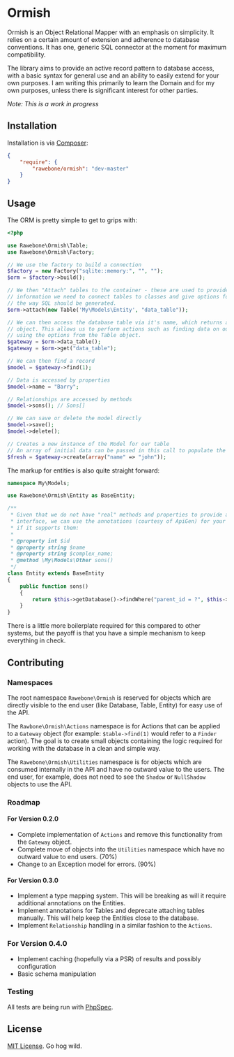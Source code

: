 # Ormish

Ormish is an Object Relational Mapper with an emphasis on simplicity. It relies
on a certain amount of extension and adherence to database conventions. It
has one, generic SQL connector at the moment for maximum compatibility.

The library aims to provide an active record pattern to database access,
with a basic syntax for general use and an ability to easily extend for your
own purposes. I am writing this primarily to learn the Domain and for
my own purposes, unless there is significant interest for other parties.

*Note: This is a work in progress*

## Installation

Installation is via [Composer](https://getcomposer.org):

```json
{
    "require": {
        "rawebone/ormish": "dev-master"
    }
}
```

## Usage

The ORM is pretty simple to get to grips with:

```php
<?php

use Rawebone\Ormish\Table;
use Rawebone\Ormish\Factory;

// We use the factory to build a connection
$factory = new Factory("sqlite::memory:", "", "");
$orm = $factory->build();

// We then "Attach" tables to the container - these are used to provide the
// information we need to connect tables to classes and give options for
// the way SQL should be generated.
$orm->attach(new Table('My\Models\Entity', "data_table"));

// We can then access the database table via it's name, which returns a gateway
// object. This allows us to perform actions such as finding data on our table
// using the options from the Table object.
$gateway = $orm->data_table();
$gateway = $orm->get("data_table");

// We can then find a record
$model = $gateway->find(1);

// Data is accessed by properties
$model->name = "Barry";

// Relationships are accessed by methods
$model->sons(); // Sons[]

// We can save or delete the model directly 
$model->save();
$model->delete();

// Creates a new instance of the Model for our table
// An array of initial data can be passed in this call to populate the model.
$fresh = $gateway->create(array("name" => "john")); 

```

The markup for entities is also quite straight forward:


```php
namespace My\Models;

use Rawebone\Ormish\Entity as BaseEntity;

/**
 * Given that we do not have "real" methods and properties to provide an
 * interface, we can use the annotations (courtesy of ApiGen) for your IDE,
 * if it supports them:
 * 
 * @property int $id
 * @property string $name
 * @property string $complex_name;
 * @method \My\Models\Other sons()
 */
class Entity extends BaseEntity
{
    public function sons()
    {
        return $this->getDatabase()->findWhere("parent_id = ?", $this->id);
    }
}

```

There is a little more boilerplate required for this compared to other systems,
but the payoff is that you have a simple mechanism to keep everything in check.

## Contributing

### Namespaces

The root namespace `Rawebone\Ormish` is reserved for objects which are directly
visible to the end user (like Database, Table, Entity) for easy use of the API.

The `Rawbone\Ormish\Actions` namespace is for Actions that can be applied to a
`Gateway` object (for example: `$table->find(1)` would refer to a `Finder` action).
The goal is to create small objects containing the logic required for working
with the database in a clean and simple way.

The `Rawebone\Ormish\Utilities` namespace is for objects which are consumed
internally in the API and have no outward value to the users. The end user,
for example, does not need to see the `Shadow` or `NullShadow` objects to
use the API.

### Roadmap

#### For Version 0.2.0

* Complete implementation of `Actions` and remove this functionality from the
  `Gateway` object.
* Complete move of objects into the `Utilities` namespace which have no outward
  value to end users. (70%)
* Change to an Exception model for errors. (90%)

#### For Version 0.3.0

* Implement a type mapping system. This will be breaking as will it require
  additional annotations on the Entities.
* Implement annotations for Tables and deprecate attaching tables manually. This
  will help keep the Entities close to the database.
* Implement `Relationship` handling in a similar fashion to the `Actions`.

### For Version 0.4.0

* Implement caching (hopefully via a PSR) of results and possibly configuration
* Basic schema manipulation

### Testing

All tests are being run with [PhpSpec](http://phpspec.org).


## License

[MIT License](LICENSE). Go hog wild.
